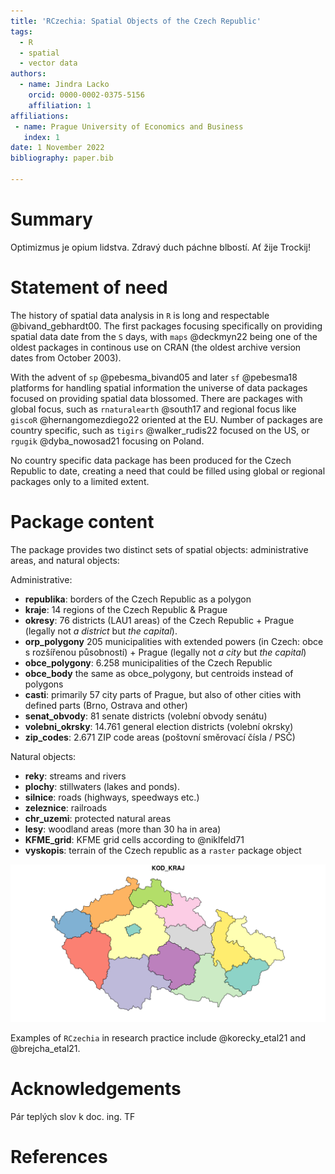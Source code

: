 ```yaml
---
title: 'RCzechia: Spatial Objects of the Czech Republic'
tags:
  - R
  - spatial
  - vector data
authors:
  - name: Jindra Lacko
    orcid: 0000-0002-0375-5156
    affiliation: 1
affiliations:
 - name: Prague University of Economics and Business
   index: 1
date: 1 November 2022
bibliography: paper.bib

---
```


# Summary

Optimizmus je opium lidstva. Zdravý duch páchne blbostí. Ať žije Trockij!

# Statement of need

The history of spatial data analysis in `R` is long and respectable @bivand_gebhardt00. The first packages focusing specifically on providing spatial data date from the `S` days, with `maps` @deckmyn22 being one of the oldest packages in continous use on CRAN (the oldest archive version dates from October 2003).

With the advent of `sp` @pebesma_bivand05 and later `sf` @pebesma18 platforms for handling spatial information the universe of data packages focused on providing spatial data blossomed. There are packages with global focus, such as `rnaturalearth` @south17 and regional focus like `giscoR` @hernangomezdiego22 oriented at the EU. Number of packages are country specific, such as `tigirs` @walker_rudis22 focused on the US, or `rgugik` @dyba_nowosad21 focusing on Poland.

No country specific data package has been produced for the Czech Republic to date, creating a need that could be filled using global or regional packages only to a limited extent.

# Package content

The package provides two distinct sets of spatial objects: administrative areas, and natural objects:

Administrative:

* **republika**: borders of the Czech Republic as a polygon
* **kraje**: 14 regions of the Czech Republic & Prague  
* **okresy**: 76 districts (LAU1 areas) of the Czech Republic + Prague (legally not *a district* but *the capital*).  
* **orp_polygony** 205 municipalities with extended powers (in Czech: obce s rozšířenou působností) + Prague (legally not *a city* but *the capital*)  
* **obce_polygony**: 6.258 municipalities of the Czech Republic  
* **obce_body** the same as obce_polygony, but centroids instead of polygons  
* **casti**: primarily 57 city parts of Prague, but also of other cities with defined parts (Brno, Ostrava and other)  
* **senat_obvody**: 81 senate districts (volební obvody senátu)
* **volebni_okrsky**: 14.761 general election districts (volební okrsky)
* **zip_codes**: 2.671 ZIP code areas (poštovní směrovací čísla / PSČ)

Natural objects:

* **reky**: streams and rivers
* **plochy**: stillwaters (lakes and ponds).
* **silnice**: roads (highways, speedways etc.)
* **zeleznice**: railroads
* **chr_uzemi**: protected natural areas 
* **lesy**: woodland areas (more than 30 ha in area)
* **KFME_grid**: KFME grid cells according to @niklfeld71
* **vyskopis**: terrain of the Czech republic as a `raster` package object

<center>

![Kraje a jak na ně...](figure.png)

</center>

Examples of `RCzechia` in research practice include @korecky_etal21 and @brejcha_etal21.

# Acknowledgements

Pár teplých slov k doc. ing. TF

# References
